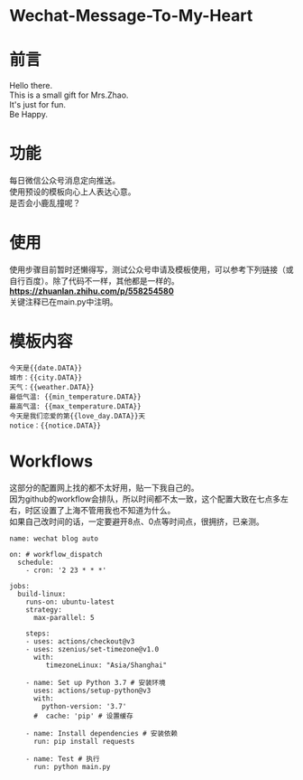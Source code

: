 # **Wechat-Message-To-My-Heart**

# 前言
Hello there.  
This is a small gift for Mrs.Zhao.  
It's just for fun.   
Be Happy.

# 功能
每日微信公众号消息定向推送。  
使用预设的模板向心上人表达心意。  
是否会小鹿乱撞呢？

# 使用
使用步骤目前暂时还懒得写，测试公众号申请及模板使用，可以参考下列链接（或自行百度）。除了代码不一样，其他都是一样的。  
**https://zhuanlan.zhihu.com/p/558254580**  
关键注释已在main.py中注明。  

# 模板内容
```
今天是{{date.DATA}} 
城市：{{city.DATA}} 
天气：{{weather.DATA}} 
最低气温: {{min_temperature.DATA}} 
最高气温: {{max_temperature.DATA}} 
今天是我们恋爱的第{{love_day.DATA}}天 
notice：{{notice.DATA}}
```

# Workflows
这部分的配置网上找的都不太好用，贴一下我自己的。  
因为github的workflow会排队，所以时间都不太一致，这个配置大致在七点多左右，时区设置了上海不管用我也不知道为什么。  
如果自己改时间的话，一定要避开8点、0点等时间点，很拥挤，已亲测。  
```
name: wechat blog auto

on: # workflow_dispatch
  schedule:
    - cron: '2 23 * * *'

jobs:
  build-linux:
    runs-on: ubuntu-latest
    strategy:
      max-parallel: 5

    steps:
    - uses: actions/checkout@v3
    - uses: szenius/set-timezone@v1.0
      with:
         timezoneLinux: "Asia/Shanghai"
    
    - name: Set up Python 3.7 # 安装环境
      uses: actions/setup-python@v3
      with:
        python-version: '3.7'
      #  cache: 'pip' # 设置缓存
        
    - name: Install dependencies # 安装依赖
      run: pip install requests
      
    - name: Test # 执行
      run: python main.py
```
